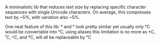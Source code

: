 A minimalistic lib that reduces text size by replacing specific character sequences with single Unicode characters.
On average, this compresses text by ~5%, with variation also ~5%.

One neat feature of this lib: * and ° look pretty similar yet usually only °C would be convertable into ℃, using aliases this limitation is no more as *C, ˚C, ᴼC, and ºC, will all be replaceable by ℃
